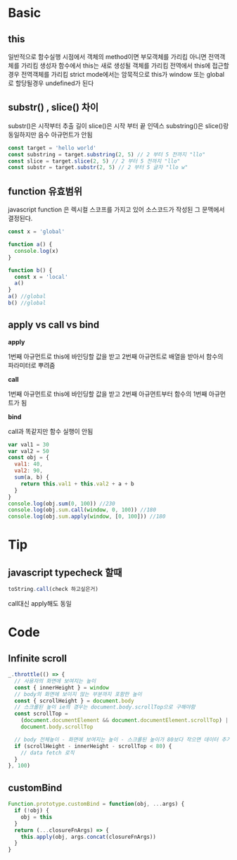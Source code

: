 # Basic

## this

일반적으로 함수실행 시점에서 객체의 method이면 부모객체를 가리킴 아니면 전역객체를 가리킴
생성자 함수에서 this는 새로 생성될 객체를 가리킴
전역에서 this에 접근할경우 전역객체를 가리킴
strict mode에서는 암묵적으로 this가 window 또는 global로 할당될경우 undefined가 된다

## substr() , slice() 차이

substr()은 시작부터 추출 길이
slice()은 시작 부터 끝 인덱스
substring()은 slice()랑 동일하지만 음수 아규먼트가 안됨

```javascript
const target = 'hello world'
const substring = target.substring(2, 5) // 2 부터 5 전까지 "llo"
const slice = target.slice(2, 5) // 2 부터 5 전까지 "llo"
const substr = target.substr(2, 5) // 2 부터 5 글자 "llo w"
```

## function 유효범위

javascript function 은 렉시컬 스코프를 가지고 있어 소스코드가 작성된 그 문맥에서 결정된다.

```javascript
const x = 'global'

function a() {
  console.log(x)
}

function b() {
  const x = 'local'
  a()
}
a() //global
b() //global
```

## apply vs call vs bind

**apply**

1번째 아규먼트로 this에 바인딩할 값을 받고 2번째 아규먼트로 배열을 받아서 함수의 파라미터로 뿌려줌

**call**

1번째 아규먼트로 this에 바인딩할 값을 받고 2번째 아규먼트부터 함수의 1번째 아규먼트가 됨

**bind**

call과 똑같지만 함수 실행이 안됨

```javascript
var val1 = 30
var val2 = 50
const obj = {
  val1: 40,
  val2: 90,
  sum(a, b) {
    return this.val1 + this.val2 + a + b
  }
}
console.log(obj.sum(0, 100)) //230
console.log(obj.sum.call(window, 0, 100)) //180
console.log(obj.sum.apply(window, [0, 100])) //180
```

# Tip

## javascript typecheck 할때

```javascript
toString.call(check 하고싶은거)
```

call대신 apply해도 동일

# Code

## Infinite scroll

```javascript
_.throttle(() => {
  // 사용자의 화면에 보여지는 높이
  const { innerHeight } = window
  // body의 화면에 보이지 않는 부분까지 포함한 높이
  const { scrollHeight } = document.body
  // 스크롤된 높이 ie의 경우는 document.body.scrollTop으로 구해야함
  const scrollTop =
    (document.documentElement && document.documentElement.scrollTop) ||
    document.body.scrollTop

  // body 전체높이 - 화면에 보여지는 높이 - 스크롤된 높이가 80보다 작으면 데이터 추가
  if (scrollHeight - innerHeight - scrollTop < 80) {
    // data fetch 로직
  }
}, 100)
```

## customBind

```javascript
Function.prototype.customBind = function(obj, ...args) {
  if (!obj) {
    obj = this
  }
  return (...closureFnArgs) => {
    this.apply(obj, args.concat(closureFnArgs))
  }
}
```
